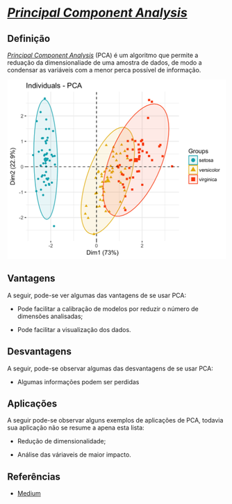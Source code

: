 [PCA]: ./docs/PCA.png "PCA Iris (2 Dimensions)"
# [_Principal Component Analysis_](./PCA.ipynb)

## Definição

[_Principal Component Analysis_](./PCA.ipynb) (PCA) é um algoritmo que permite a reduação da dimensionaliade de uma amostra de dados, de modo a condensar as variáveis com a menor perca possível de informação.

![PCA]


## Vantagens

A seguir, pode-se ver algumas das vantagens de se usar PCA:

- Pode facilitar a calibração de modelos por reduzir o número de dimensões analisadas;

- Pode facilitar a visualização dos dados.

## Desvantagens

A seguir, pode-se observar algumas das desvantagens de se usar PCA:

- Algumas informações podem ser perdidas

## Aplicações

A seguir pode-se observar alguns exemplos de aplicações de PCA, todavia sua aplicação não se resume a apena esta lista:

- Redução de dimensionalidade;

- Análise das váriaveis de maior impacto.


## Referências

- [Medium](https://medium.com/turing-talks/aprendizado-n%C3%A3o-supervisionado-redu%C3%A7%C3%A3o-de-dimensionalidade-479ecfc464ea)